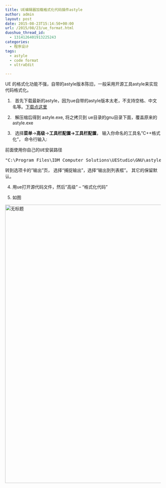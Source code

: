 ```yaml
---
title: UE编辑器加载格式化代码插件astyle
author: admin
layout: post
date: 2015-08-23T15:14:50+00:00
url: /2015/08/23/ue_format.html
duoshuo_thread_id:
  - 1314126401913225243
categories:
  - 程序设计
tags:
  - astyle
  - code format
  - ultraEdit

---
```

UE 的格式化功能不强，自带的astyle版本陈旧，一般采用开源工具astyle来实现代码格式化。

1.   首先下载最新的astyle，因为ue自带的astyle版本太老，不支持空格、中文名等。[下载点这里][1]

2.   解压缩后得到 astyle.exe, 将之拷贝到 ue目录的gnu目录下面，覆盖原来的astyle.exe

3.   选择**菜单**->**高级**->**工具栏配置->工具栏配置**， 输入你命名的工具名&#8221;C++格式化&#8221;， 命令行输入:

<pre class="lang:default decode:true">前面使用你自己的UE安装路径

"C:\Program Files\IDM Computer Solutions\UEStudio\GNU\astyle.exe" --style=ansi "%f"
</pre>

转到选项卡的&#8221;输出&#8221;页， 选择“捕捉输出”，选择“输出到列表框”。 其它的保留默认。

4. 用ue打开源代码文件，然后&#8221;高级&#8221; &#8211; “格式化代码”

5. 如图

[<img class="alignnone size-full wp-image-170" src="http://www.gsymy.com/wp-content/uploads/2015/08/无标题.png" alt="无标题" width="1440" height="900" />][2]

 [1]: http://sourceforge.net/projects/astyle/?source=directory
 [2]: http://www.gsymy.com/wp-content/uploads/2015/08/无标题.png